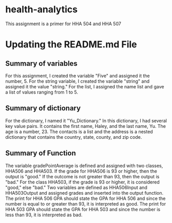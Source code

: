 # health-analytics
This assignment is a primer for HHA 504 and HHA 507

# Updating the README.md File

## Summary of variables
For this assignment, I created the variable "Five" and assigned it the number, 5. 
For the string variable, I created the variable "string" and assigned it the value "string." 
For the list, I assigned the name list and gave a list of values ranging from 1 to 5. 

## Summary of dictionary
For the dictionary, I named it "Yu_Dictionary." In this dictionary, I had several key value pairs.
It contains the first name, Haley, and the last name, Yu. The age is a number, 23.
The contacts is a list and the address is a nested dictionary that contains the country, state, county, and zip code. 

## Summary of Function
The variable gradePointAverage is defined and assigned with two classes, HHA506 and HHA503. If the grade for HHA506 is 93 or higher, then the output is "good." 
If the outcome is not greater than 93, then the output is "bad." For the class HHA503, if the grade is 93 or higher, it is considered "good," else "bad." 
Two variables are defined as HHA506Input and HHA503Output and assigned grades and inserted into the output function. 
The print for HHA 506 GPA should state the GPA for HHA 506 and since the number is equal to or greater than 93, it is interpreted as good. 
The print for HHA 503 GPA should state the GPA for HHA 503 and since the number is less than 93, it is interpreted as bad. 
